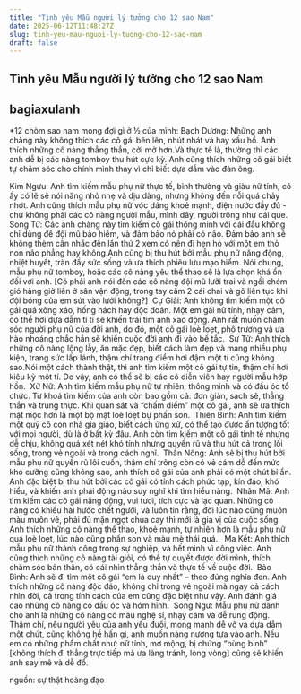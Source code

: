 ```yaml
---
title: "Tình yêu Mẫu người lý tưởng cho 12 sao Nam"
date: 2025-06-12T11:48:27Z
slug: tinh-yeu-mau-nguoi-ly-tuong-cho-12-sao-nam
draft: false
---
```


## Tình yêu Mẫu người lý tưởng cho 12 sao Nam

## bagiaxulanh

*12 chòm sao nam mong đợi gì ở ½ của mình:​ 
Bạch Dương: Những anh chàng này không thích các cô gái bẽn lẽn, nhút nhát và hay xấu hổ. Anh thích những cô nàng thẳng thắn, cởi mở hơn.​Và thực tế là, thường thì các anh dễ bị các nàng tomboy thu hút cực kỳ. Anh cũng thích những cô gái biết tự chăm sóc cho chính mình thay vì chỉ biết dựa dẫm vào đàn ông.​ 
 
Kim Ngưu: Anh tìm kiếm mẫu phụ nữ thực tế, bình thường và giàu nữ tính, cô ấy có lẽ sẽ nói năng nhỏ nhẹ và dịu dàng, nhưng khô​ng đến nỗi quá chảy nhớt. ​Anh cũng thích mẫu phụ nữ vóc dáng khoẻ mạnh, điện nước đầy đủ - chứ không phải các cô nàng người mẫu, mình dây, người trông như cái que.​ ​Song Tử: Các anh chàng này tìm kiếm cô gái thông minh với cái đầu không chỉ dùng để đội mũ bảo hiểm, và đảm bảo nó phải có não. Đảm bảo anh sẽ không thèm cân nhắc đến lần thứ 2 xem có nên đi hẹn hò với một em thỏ non não phẳng hay không.​Anh cũng bị thu hút bởi mẫu phụ nữ năng động, nhiệt huyết, tràn đầy sức sống và ưa thích phiêu lưu mạo hiểm. Nói chung, mẫu phụ nữ tomboy, hoặc các cô nàng yêu thể thao sẽ là lựa chọn khá ổn đối với anh. ​[Có phải anh nói đến các cô nàng đội mũ lưỡi trai và ngồi chém gió hàng giờ liền ở sân vận động, trong tay cầm 2 cái chai và gõ liên tục khi đội bóng của em sút vào lưới không?]​ ​ ​Cự Giải: Anh không tìm kiếm một cô gái quá xông xáo, hống hách hay độc đoán. Một em gái nữ tính, nhạy cảm, có thể hơi dựa dẫm tí ti sẽ khiến trái tim anh xao động. ​Anh rất muốn chăm sóc người phụ nữ của đời anh, do đó, một cô gái loè loẹt, phô trương và ưa hào nhoáng chắc hẳn sẽ khiến cuộc đời anh đi vào bế tắc.​ ​ ​Sư Tử: Anh thích những cô nàng lộng lẫy, ăn mặc đẹp, biết cách làm đẹp và mang nhiều phụ kiện, trang sức lấp lánh, thậm chí trang điểm hơi đậm một tí cũng không sao.​Nói một cách thành thật, thì anh tìm kiếm một cô gái tự tin, thậm chí hơi kiêu kỳ một tí. Do vậy, anh có thể sẽ bị các cô diễn viên hay người mẫu hớp hồn. ​ ​ ​Xử Nữ: Anh tìm kiếm mẫu phụ nữ tự nhiên, thông minh và có đầu óc tổ chức. Từ khoá tìm kiếm của anh còn bao gồm cả: đơn giản, sạch sẽ, thẳng thắn và trung thực. Khi quan sát và “chấm điểm” một cô gái, anh sẽ ưa thích mặt mộc hơn là một bộ mặt loè loẹt bự phấn son.​ ​ ​Thiên Bình: Anh tìm kiếm một quý cô con nhà gia giáo, biết cách ứng xử, có thể tạo được ấn tượng tốt với mọi người, dù là ở bất kỳ đâu. ​Anh còn tìm kiếm một cô gái tinh tế nhưng dễ chịu, không quá xét nét khó tính nhưng quyến rũ và thu hút cả trong lối sống, trong vẻ ngoài và trong cách nghĩ.​ ​ ​Thần Nông: Anh sẽ bị thu hút bởi mẫu phụ nữ quyến rũ lôi cuốn, thậm chí trông còn có vẻ cám dỗ đến mức khó cưỡng cũng không sao, anh thích cô gái của anh phải có một chút bí ẩn. ​Anh đặc biệt bị thu hút bởi các cô gái có tính cách phức tạp, kín đáo, khó hiểu, và khiến anh phải động não suy nghĩ khi tìm hiểu nàng.​ ​ ​Nhân Mã: Anh tìm kiếm các cô gái năng động, vui tươi, tích cực và lạc quan. Những cô nàng có khiếu hài hước chết người, và luôn tin rằng, đời lúc nào cũng muôn màu muôn vẻ, phải đủ mặn ngọt chua cay thì mới là gia vị của cuộc sống. ​Anh thích những cô nàng thể thao, khoẻ mạnh, tự nhiên hơn là mẫu phụ nữ quá loè loẹt, lúc nào cũng phấn son và màu mè thái quá. ​ ​ ​Ma Kết: Anh thích mẫu phụ nữ thành công trong sự nghiệp, và hết mình vì công việc. ​Anh cũng thích những cô nàng tài giỏi, có thể tự quyết được đời mình, thích chăm sóc bản thân, có cái nhìn thẳng thắn và thực tế về cuộc đời.​ ​ ​Bảo Bình: Anh sẽ đi tìm một cô gái “em là duy nhất” – theo đúng nghĩa đen. Anh thích những cô nàng độc đáo, không chỉ trong vẻ ngoài mà ngay cả cách nhìn đời, cả trong tính cách của em cũng đặc biệt như vậy. ​Anh đánh giá cao những cô nàng có đầu óc và hóm hỉnh.​ ​ ​Song Ngư: Mẫu phụ nữ dành cho anh là những cô nàng có máu nghệ sĩ, nhạy cảm và dễ rung động. Thậm chí, nếu người yêu của anh yếu đuối, mong manh dễ vỡ và dựa dẫm một chút, cũng không hề hấn gì, anh muốn nàng nương tựa vào anh. ​Nếu em có những phẩm chất như: nữ tính, mơ mộng, bị chứng “bùng binh” [không thích đi thẳng trực tiếp mà ưa lảng tránh, lòng vòng] cũng sẽ khiến anh say mê và dễ đổ.​ 
 
nguồn: sự thật hoàng đạo​